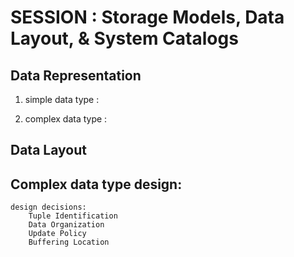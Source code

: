 # SESSION : Storage Models, Data Layout, & System Catalogs

## Data Representation
1. simple data type :

2. complex data type : 
    
## Data Layout


## Complex data type design:
    design decisions:
        Tuple Identification
        Data Organization
        Update Policy
        Buffering Location


